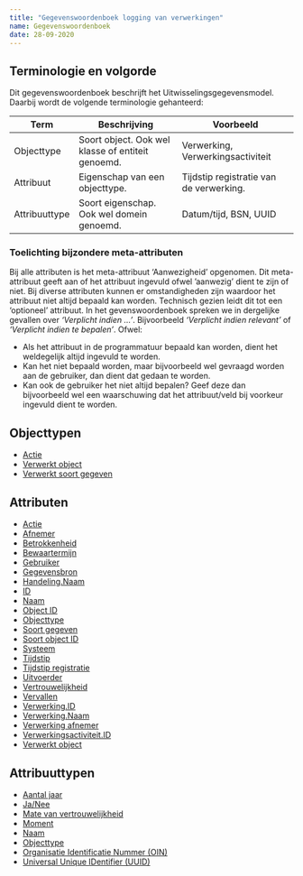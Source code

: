 ```yaml
---
title: "Gegevenswoordenboek logging van verwerkingen"
name: Gegevenswoordenboek
date: 28-09-2020
---
```

## Terminologie en volgorde
Dit gegevenswoordenboek beschrijft het Uitwisselingsgegevensmodel. Daarbij wordt de volgende terminologie gehanteerd:

|Term|Beschrijving|Voorbeeld|
|--|--|--|
|Objecttype|Soort object. Ook wel klasse of entiteit genoemd.|Verwerking, Verwerkingsactiviteit|
|Attribuut|Eigenschap van een objecttype.|Tijdstip registratie van de verwerking.|
|Attribuuttype|Soort eigenschap. Ook wel domein genoemd.|Datum/tijd, BSN, UUID|

### Toelichting bijzondere meta-attributen
Bij alle attributen is het meta-attribuut ‘Aanwezigheid’ opgenomen. Dit meta-attribuut geeft aan of het attribuut ingevuld ofwel ’aanwezig’ dient te zijn of niet. Bij diverse attributen kunnen er omstandigheden zijn waardoor het attribuut niet altijd bepaald kan worden. Technisch gezien leidt dit tot een ‘optioneel’ attribuut.
In het gevenswoordenboek spreken we in dergelijke gevallen over *‘Verplicht indien …’*. Bijvoorbeeld *‘Verplicht indien relevant’* of *‘Verplicht indien te bepalen’*. Ofwel:
-	Als het attribuut in de programmatuur bepaald kan worden, dient het weldegelijk altijd ingevuld te worden.
-	Kan het niet bepaald worden, maar bijvoorbeeld wel gevraagd worden aan de gebruiker, dan dient dat gedaan te worden.
-	Kan ook de gebruiker het niet altijd bepalen? Geef deze dan bijvoorbeeld wel een waarschuwing dat het attribuut/veld bij voorkeur ingevuld dient te worden.

## Objecttypen
- [Actie](./objecttypen/Actie.md)
- [Verwerkt object](./objecttypen/Verwerkt_object.md)
- [Verwerkt soort gegeven](./objecttypen/Verwerkt_soort_gegeven.md)

## Attributen
- [Actie](./attributen/Actie.md)
- [Afnemer](./attributen/Afnemer.md)
- [Betrokkenheid](./attributen/Betrokkenheid.md)
- [Bewaartermijn](./attributen/Bewaartermijn.md)
- [Gebruiker](./attributen/Gebruiker.md)
- [Gegevensbron](./attributen/Gegevensbron.md)
- [Handeling.Naam](./attributen/Handeling.Naam.md)
- [ID](./attributen/ID.md)
- [Naam](./attributen/Naam.md)
- [Object ID](./attributen/Object_ID.md)
- [Objecttype](./attributen/Objecttype.md)
- [Soort gegeven](./attributen/Soort_gegeven.md)
- [Soort object ID](./attributen/Soort_object_ID.md)
- [Systeem](./attributen/Systeem.md)
- [Tijdstip](./attributen/Tijdstip.md)
- [Tijdstip registratie](./oattributen/Tijdstip_registratie.md)
- [Uitvoerder](./attributen/Uitvoerder.md)
- [Vertrouwelijkheid](./attributen/Vertrouwelijkheid.md)
- [Vervallen](./attributen/Vervallen.md)
- [Verwerking.ID](./attributen/Verwerking.ID.md)
- [Verwerking.Naam](./attributen/Verwerking.Naam.md)
- [Verwerking afnemer](./attributen/Verwerking_afnemer.md)
- [Verwerkingsactiviteit.ID](./attributen/Verwerkingsactiviteit.ID.md)
- [Verwerkt object](./attributen/Verwerkt_object.md)

## Attribuuttypen
- [Aantal jaar](./attribuuttypen/Aantal_jaar.md)
- [Ja/Nee](./attribuuttypen/Ja_Nee.md)
- [Mate van vertrouwelijkheid](./attribuuttypen/Mate_van_vertrouwelijkheid.md)
- [Moment](./attribuuttypen/Moment.md)
- [Naam](./attribuuttypen/Naam.md)
- [Objecttype](./attribuuttypen/Objecttype.md)
- [Organisatie Identificatie Nummer (OIN)](./attribuuttypen/OIN.md)
- [Universal Unique IDentifier (UUID)](./attribuuttypen/UUID.md)

